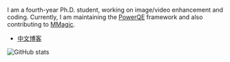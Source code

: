 I am a fourth-year Ph.D. student, working on image/video enhancement and coding. Currently, I am maintaining the [PowerQE](https://github.com/ryanxingql/powerqe) framework and also contributing to [MMagic](https://github.com/open-mmlab/mmagic).

- [中文博客](https://github.com/ryanxingql/blog)

![GitHub stats](https://github-readme-stats.vercel.app/api?username=ryanxingql&rank_icon=percentile&hide=issues,commits)
